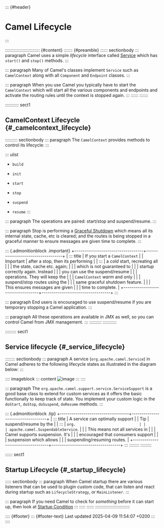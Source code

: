 ::: {#header}
# Camel Lifecycle
:::

:::::::::::::::::::::::::::: {#content}
::::::: {#preamble}
:::::: sectionbody
::: paragraph
Camel uses a simple *lifecycle* interface called
[Service](https://www.javadoc.io/doc/org.apache.camel/camel-api/current/org/apache/camel/Service.html)
which has `start()` and `stop()` methods.
:::

::: paragraph
Many of Camel's classes implement `Service` such as `CamelContext` along
with all `Component` and `Endpoint` classes.
:::

::: paragraph
When you use Camel you typically have to start the `CamelContext` which
will start all the various components and endpoints and activate the
routing rules until the context is stopped again.
:::
::::::
:::::::

::::::::::: sect1
## CamelContext Lifecycle {#_camelcontext_lifecycle}

:::::::::: sectionbody
::: paragraph
The `CamelContext` provides methods to control its lifecycle:
:::

::: ulist
- `build`

- `init`

- `start`

- `stop`

- `suspend`

- `resume`
:::

::: paragraph
The operations are paired: start/stop and suspend/resume.
:::

::: paragraph
Stop is performing a [Graceful Shutdown](graceful-shutdown.html) which
means all its internal state, cache, etc is cleared; and the routes is
being stopped in a graceful manner to ensure messages are given time to
complete.
:::

::: {.admonitionblock .important}
+-----------------------------------+-----------------------------------+
| ::: title                         | If you start a `CamelContext`     |
| Important                         | after a stop, then its performing |
| :::                               | a *cold* start, recreating all    |
|                                   | the state, cache etc. again;      |
|                                   | which is not guaranteed to        |
|                                   | startup correctly again. Instead  |
|                                   | you can use the suspend/resume    |
|                                   | operations. They will keep the    |
|                                   | `CamelContext` *warm* and only    |
|                                   | suspend/stop routes using the     |
|                                   | same graceful shutdown feature.   |
|                                   | This ensures messages are given   |
|                                   | time to complete.                 |
+-----------------------------------+-----------------------------------+
:::

::: paragraph
End users is encouraged to use suspend/resume if you are temporary
stopping a Camel application.
:::

::: paragraph
All these operations are available in JMX as well, so you can control
Camel from JMX management.
:::
::::::::::
:::::::::::

::::::::: sect1
## Service lifecycle {#_service_lifecycle}

:::::::: sectionbody
::: paragraph
A service (`org.apache.camel.Service`) in Camel adheres to the following
lifecycle states as illustrated in the diagram below:
:::

:::: imageblock
::: content
![image](images/service_lifecycle.png)
:::
::::

::: paragraph
The `org.apache.camel.support.service.ServiceSupport` is a good base
class to extend for custom services as it offers the basic functionally
to keep track of state. You implement your custom logic in the
`doStart`, `doStop`, `doSuspend`, `doResume` methods.
:::

::: {.admonitionblock .tip}
+-----------------------------------+-----------------------------------+
| ::: title                         | A service can optimally support   |
| Tip                               | suspend/resume by the             |
| :::                               | `org.                             |
|                                   | apache.camel.SuspendableService`. |
|                                   | This means not all services in    |
|                                   | Camel supports suspension. It's   |
|                                   | encouraged that consumers support |
|                                   | suspension which allows           |
|                                   | suspending/resuming routes.       |
+-----------------------------------+-----------------------------------+
:::
::::::::
:::::::::

:::::: sect1
## Startup Lifecycle {#_startup_lifecycle}

::::: sectionbody
::: paragraph
When Camel startup there are various listeners that can be used to
plugin custom code, that can listen and react during startup such as
`LifecycleStrategy`, or `MainListener`.
:::

::: paragraph
If you need Camel to check for *something* before it can start up, then
look at [Startup Condition](startup-condition.html)
:::
:::::
::::::
::::::::::::::::::::::::::::

:::: {#footer}
::: {#footer-text}
Last updated 2025-04-09 11:54:07 +0200
:::
::::

